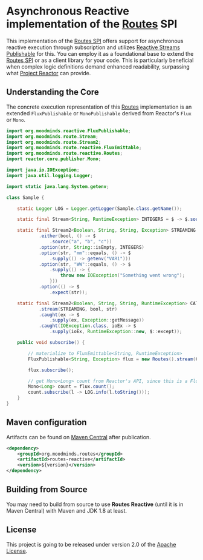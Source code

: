 # Asynchronous Reactive implementation of the [Routes](https://github.com/MoodMinds/routes) SPI

This implementation of the [Routes SPI](https://github.com/MoodMinds/routes) offers support for asynchronous reactive execution
through subscription and utilizes [Reactive Streams Publishable](https://github.com/MoodMinds/reactive-streams-publishable)
for this. You can employ it as a foundational base to extend the [Routes SPI](https://github.com/MoodMinds/routes) or as a client
library for your code. This is particularly beneficial when complex logic definitions demand enhanced readability, surpassing
what [Project Reactor](https://projectreactor.io) can provide.

## Understanding the Core

The concrete execution representation of this [Routes](https://github.com/MoodMinds/routes) implementation is an extended
`FluxPublishable` or `MonoPublishable` derived from Reactor's `Flux` or `Mono`.

```java
import org.moodminds.reactive.FluxPublishable;
import org.moodminds.route.Stream;
import org.moodminds.route.Stream2;
import org.moodminds.route.reactive.FluxEmittable;
import org.moodminds.route.reactive.Routes;
import reactor.core.publisher.Mono;

import java.io.IOException;
import java.util.logging.Logger;

import static java.lang.System.getenv;

class Sample {

    static Logger LOG = Logger.getLogger(Sample.class.getName());

    static final Stream<String, RuntimeException> INTEGERS = $ -> $.source("1", "2", "3");

    static final Stream2<Boolean, String, String, Exception> STREAMING = ($, bool, str) -> $
            .either(bool, () -> $
                .source("a", "b", "c"))
            .option(str, String::isEmpty, INTEGERS)
            .option(str, "mm"::equals, () -> $
                .supply(() -> getenv("VAR1")))
            .option(str, "WW"::equals, () -> $
                .supply(() -> {
                    throw new IOException("Something went wrong");
                }))
            .option(() -> $
                .expect(str));

    static final Stream2<Boolean, String, String, RuntimeException> CATCHING = ($, bool, str) -> $
            .stream(STREAMING, bool, str)
            .caught(ex -> $
                .supply(ex, Exception::getMessage))
            .caught(IOException.class, ioEx -> $
                .supply(ioEx, RuntimeException::new, $::except));

    public void subscribe() {

        // materialize to FluxEmittable<String, RuntimeException>
        FluxPublishable<String, Exception> flux = new Routes().stream(CATCHING, true, "test");

        flux.subscribe();

        // get Mono<Long> count from Reactor's API, since this is a Flux instance
        Mono<Long> count = flux.count();
        count.subscribe(l -> LOG.info(l.toString()));
    }
}
```

## Maven configuration

Artifacts can be found on [Maven Central](https://search.maven.org/) after publication.

```xml
<dependency>
    <groupId>org.moodminds.routes</groupId>
    <artifactId>routes-reactive</artifactId>
    <version>${version}</version>
</dependency>
```

## Building from Source

You may need to build from source to use **Routes Reactive** (until it is in Maven Central) with Maven and JDK 1.8 at least.

## License
This project is going to be released under version 2.0 of the [Apache License][l].

[l]: https://www.apache.org/licenses/LICENSE-2.0